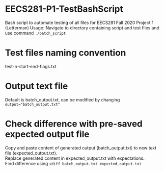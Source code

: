 # EECS281-P1-TestBashScript
Bash script to automate testing of all files for EECS281 Fall 2020 Project 1 (Letterman)
Usage: Navigate to directory containing script and test files and use command ```./batch_script```

# Test files naming convention
test-n-start-end-flags.txt

# Output text file
Default is batch_output.txt, can be modified by changing ```output="batch_output.txt"```

# Check difference with pre-saved expected output file
Copy and paste content of generated output (batch_output.txt) to new text file (expected_output.txt).  
Replace generated content in expected_output.txt with expectations.  
Find difference using ```sdiff batch_output.txt expected_output.txt```
